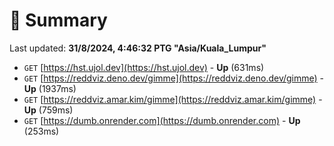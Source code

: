 # 📖 Summary
Last updated: **31/8/2024, 4:46:32 PTG "Asia/Kuala_Lumpur"**

- `GET` [https://hst.ujol.dev](https://hst.ujol.dev) - **Up** (631ms)
- `GET` [https://reddviz.deno.dev/gimme](https://reddviz.deno.dev/gimme) - **Up** (1937ms)
- `GET` [https://reddviz.amar.kim/gimme](https://reddviz.amar.kim/gimme) - **Up** (759ms)
- `GET` [https://dumb.onrender.com](https://dumb.onrender.com) - **Up** (253ms)
